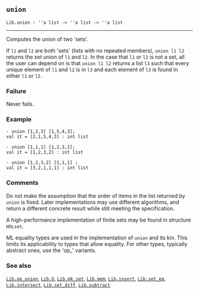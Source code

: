 ## `union`

``` hol4
Lib.union : ''a list -> ''a list -> ''a list
```

------------------------------------------------------------------------

Computes the union of two 'sets'.

If `l1` and `l2` are both 'sets' (lists with no repeated members),
`union l1 l2` returns the set union of `l1` and `l2`. In the case that
`l1` or `l2` is not a set, all the user can depend on is that
`union l1 l2` returns a list `l3` such that every unique element of `l1`
and `l2` is in `l3` and each element of `l3` is found in either `l1` or
`l2`.

### Failure

Never fails.

### Example

``` hol4
- union [1,2,3] [1,5,4,3];
val it = [2,1,5,4,3] : int list

- union [1,1,1] [1,2,3,2];
val it = [1,2,3,2] : int list

- union [1,2,3,2] [1,1,1] ;
val it = [3,2,1,1,1] : int list
```

### Comments

Do not make the assumption that the order of items in the list returned
by `union` is fixed. Later implementations may use different algorithms,
and return a different concrete result while still meeting the
specification.

A high-performance implementation of finite sets may be found in
structure `HOLset`.

ML equality types are used in the implementation of `union` and its kin.
This limits its applicability to types that allow equality. For other
types, typically abstract ones, use the 'op\_' variants.

### See also

[`Lib.op_union`](#Lib.op_union), [`Lib.U`](#Lib.U),
[`Lib.mk_set`](#Lib.mk_set), [`Lib.mem`](#Lib.mem),
[`Lib.insert`](#Lib.insert), [`Lib.set_eq`](#Lib.set_eq),
[`Lib.intersect`](#Lib.intersect), [`Lib.set_diff`](#Lib.set_diff),
[`Lib.subtract`](#Lib.subtract)
